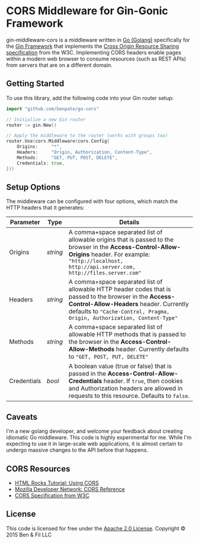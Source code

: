 # CORS Middleware for Gin-Gonic Framework

gin-middleware-cors is a middleware written in [Go (Golang)](http://golang.org) specifically for the [Gin Framework](https://gin-gonic.github.io/gin/) that implements the [Cross Origin Resource Sharing specification](http://www.w3.org/TR/cors/) from the W3C.  Implementing CORS headers enable pages within a modern web browser to consume resources (such as REST APIs) from servers that are on a different domain.

## Getting Started
To use this library, add the following code into your Gin router setup:

```go
import "github.com/benpate/go-cors"

// Initialize a new Gin router	
router := gin.New()

// Apply the middleware to the router (works with groups too)
router.Use(cors.Middleware(cors.Config{
	Origins:     "*",
	Headers:     "Origin, Authorization, Content-Type",
	Methods:     "GET, PUT, POST, DELETE",
	Credentials: true,
}))
```

## Setup Options
The middleware can be configured with four options, which match the HTTP headers that it generates:

Parameter   | Type   | Details
------------|--------|----------------------------------
Origins     | *string* | A comma+space separated list of allowable origins that is passed to the browser in the **Access-Control-Allow-Origins** header. For example: ```"http://localhost, http://api.server.com, http://files.server.com"```
Headers     | *string* | A comma+space separated list of allowable HTTP header codes that is passed to the browser in the **Access-Control-Allow-Headers** header.  Currently defaults to ```"Cache-Control, Pragma, Origin, Authorization, Content-Type"```
Methods     | *string* | A comma+space separated list of allowable HTTP methods that is passed to the browser in the **Access-Control-Allow-Methods** header.  Currently defaults to ```"GET, POST, PUT, DELETE"```
Credentials | *bool*   | A boolean value (true or false) that is passed in the **Access-Control-Allow-Credentials** header.  If ```true```, then cookies and Authorization headers are allowed in requests to this resource.  Defaults to ```false```.

## Caveats
I'm a new golang developer, and welcome your feedback about creating idiomatic Go middleware.  This code is highly experimental for me.  While I'm expecting to use it in large-scale web applications, it is almost certain to undergo massive changes to the API before that happens.

## CORS Resources

* [HTML Rocks Tutorial: Using CORS](http://www.html5rocks.com/en/tutorials/cors/)
* [Mozilla Developer Network: CORS Reference](https://developer.mozilla.org/en-US/docs/Web/HTTP/Access_control_CORS)
* [CORS Specification from W3C](http://www.w3.org/TR/cors/)

## License
This code is licensed for free under the [Apache 2.0 License](http://www.apache.org/licenses/LICENSE-2.0). Copyright &copy; 2015 Ben & Fil LLC
